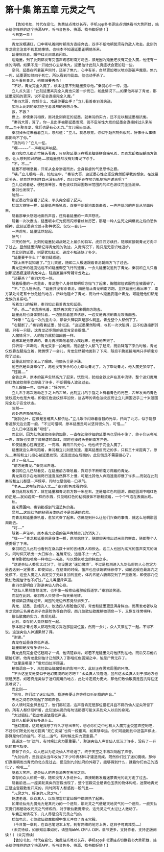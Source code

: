 # 第十集 第五章 元灵之气
        【告知书友，时代在变化，免费站点难以长存，手机app多书源站点切换看书大势所趋，站长给你推荐的这个换源APP，听书音色多、换源、找书都好使！】
       今日第一章！
       ——————————
       青龙双眼通红，口中嘶吼着同时朝南方直接奔去，双手不断地朝莫须有的敌人攻去。此刻的青龙完全注意不到其他事情，也根本不知道延墨正朝他杀来。
       延墨喘息着，眼中红光间或着闪烁。
       这延墨，到了此刻都没有受笛声诱惑朝南方跑去，那是因为延墨还没有完全入魔，他还有一丝的清明。如果不是一开始分心去杀焦九，延墨估计此刻入魔症状会更加轻一些。
       奈何，延墨在听着笛声同时，还杀了焦九，心中有杀，自然更加难以地方那笛声魔意。焦九一死，延墨更加倾向于死亡，所以看到司徒血，他也动手杀了。
       如今看到青龙，他依旧要去杀！
       “不好，青龙完全入魔了，根本注意不到延墨要杀他。”秦羽心中一惊，道。
       立儿点头道：“此刻延墨离完全入魔也只差一步而已，如此情况下……如果他再杀了青龙，那延墨定陷的更深，说不定会直接完全入魔。”
       “秦羽大哥，你想什么，难道你要出手？”立儿看着秦羽浅笑道。
       实际上此刻的秦羽正坐着激烈的思想斗争。
       救，不救？
       世上，即使秦羽相救，面对此刻疯狂的延墨，就秦羽的实力，还不足以和延墨相抗衡。
       “秦羽大哥，算了。你一旦出手被那延墨发现，说不定杀性大发的延墨会直接掉过头来杀你……至于那青龙，我们也是有心无力。”立儿摇头叹道。
       秦羽掉头过来看着立儿，忽然道：“立儿，我总感觉，你似乎超然物外似的。好像什么事情都影响不了你。”
       “真的吗？”立儿一怔。
       “啊~~~~~”一声嘶吼声响起。
       秦羽和立儿都连忙掉头看去，只见那延墨正在捂着脑袋拼命痛吼着，而青龙却依旧朝南方跑去。让人感到惊异的是……那延墨竟然没有对青龙下杀手。
       “不，不……”
       延墨不断喘息着，汗浆从全身渗透而出，全身暴虐的气息恐怖之极。
       “咦。”立儿眼睛一亮，灿灿生华，“秦羽大哥，这延墨心性之坚定竟然超乎我的想象，在这最后关头，他竟然控制住自己没有动手，而且似乎还在努力抵制笛声诱惑呢？”
       立儿边说着话，便轻拨琴弦，青色波纹将周围数米范围内的红色波纹完全抵消掉。
       秦羽也发现了。
       陡然——
       那延墨双臂变粗了起来，拳头完全握了起来。
       犹如大铁锤一样，延墨低声嘶吼着，双拳不断朝地面轰击着，一声声低沉的声音从地面传来。
       随着那拳头怒砸地面的声音，还有着延墨的一声声怒吼。
       随着一次次轰击，延墨眼中红光反而闪烁着丝丝厉芒，那是一种人生死之间爆发之后的恐怖眼神，此刻延墨完全处于那种状况，仅仅一会儿——
       一声虎吼，延墨猛然站起。
       煞气！
       冲天的煞气，此刻的延墨犹如战场之上厮杀的将军，虎目四方横扫，随即直接朝青龙方向冲了过去。显然延墨清晰记得青龙跑的轨迹，入魔情况下，跑只是无意识地迈步。
       而此刻的延墨，则是犹如虹光，速度不知道快了多少。
       “延墨要干什么？”秦羽疑惑道。
       “跟上来不就知道了。”立儿笑道，随即二人极速跟着青龙朝南方飞了过去。
       青龙迈步的速度远远不如延墨御空飞行的速度，一会儿延墨就追到了青龙。秦羽和立儿只看到那延墨极速朝青龙冲去，随后直接挥臂朝青龙攻去。
       “还要杀？”秦羽大吃一惊。
       随着极重的一次重击，青龙整个人身体都朝后方抛飞了起来，胸膛部位衣服完全被震碎了。
       “不。”立儿摇头道，“延墨并没有杀青龙，而是阻止青龙朝南方跑，显然延墨也看出来了，南方某处肯定有十分危险的地方，所以他阻止了青龙，而为什么延墨要阻止青龙，可能是他们都是龙族的关系吧。”
       听着立儿的解释，秦羽如此看着青龙和延墨。
       “杀，杀……”青龙嘶吼着，竟然再次爬了起来朝南方跑去。
       延墨此刻也身体颤抖着，一边抵抗着笛声诱惑，一边又是再次朝青龙攻击而去。
       “咔嚓！”在这一次的重击中，那骨头碎裂声是那么明显，青龙整个人都倒下了。
       “右腿断了。”秦羽看着延墨，赞叹道，“这延墨果然聪明，与其一次次阻碍，还不如直接断其腿，只有一只腿，这青龙迈步跑的速度肯定会很慢。”
       入魔情况下，人的智力就犹如凶兽一样。
       跑根本是无意识的，青龙再次嘶吼着努力爬起来，但是他失败了。
       只听得一声嘶吼，青龙双手一拍地面，而后整个人都飞了起来，而后降落下来的时候，青龙仅仅靠左腿站立着，微微愣了一会儿，青龙忽然朝地面趴了下来，随后干脆直接用两只手朝南方爬了过去。
       延墨此刻完全闭上了眼睛，他额头全是汗珠。
       他已然是自身难保了，再也没有多余的心力帮助青龙了，为了帮助青龙，他入魔更加深了。
       “铿锵……”
       金铁之声，原本的笛声忽然高亢了起来，恍惚间，犹如金铁之声在其中流转，整个迷幻魔境的红色波纹频率立即高了许多，不断朝每人波及过去。
       立儿眼睛一亮，惊呼道：“好厉害。”
       立儿右手再次拨动左手之上的古琴，此刻立儿的手指之上有着青色的光芒，古琴发出的青色波纹威力也是大增。即使红色波纹频率加快，这古琴的青色波纹反而让立儿周围近乎二十米范围完全处于安全状态。
       忽然——
       远处两声嘶吼响起。
       “据我估计，应该是言绪真人和依达。”立儿眼中闪烁着睿智的光华，扫向了北方，似乎能够看透那无边云雾一般，“不过可惜啊，原本延墨是可以坚持很久的，可惜……”
       立儿口中还说着‘可惜’。
       而此刻，因为红色波纹频率的加剧，一直在边缘徘徊的延墨再也坚持不住了，终于仰天嘶吼一声，双眼也变成了那暴虐的血红，同时也掉过头去朝南方冲去。
       即使延墨心性再坚定，一而再，再而三的分心，他也终于完全入魔了。
       延墨就这么嘶吼跑着，秦羽和立儿则是加速，距离延墨反而近的多，只有三十米距离了。原先……秦羽和立儿担心被延墨发现，还是远远在后面的，此刻倒是不需要担心了。
       过了一会儿……
       “前方是青龙。”秦羽出声道。
       秦羽和立儿已然看见，在延墨前方嘶吼着，靠双手不断朝南方爬着的青龙。
       青龙靠双手在地面爬行速度虽然算不上慢，可是比其他人奔跑速度却慢了许多……而就在此刻秦羽和立儿都是一声惊呼，同时也是倒吸一口凉气。
       “老天……这布阵的仙人太……”秦羽脸色难看的很。
       秦羽此刻发现了，就在延墨和青龙前方数十米左右，正是暗红色的圆湖，而这圆湖中暗红色的正是……犹如岩浆一样的东西，只见暗红色的粘稠液体不断翻滚着，一个个气泡在表面出现。
       热。
       百米周围内，秦羽都感到气温恐怖的高。
       显然……这暗红色的粘稠液体绝对不是普通的岩浆。
       而青龙和延墨嘶吼着，愈加亢奋了起来。仿佛见到什么让他们兴奋的事情，就这么地朝那圆湖跑去。
       “叮——”
       随着一声轻响，原本高亢之极的笛声竟然突兀的消失了。
       “噗~~~”青龙和延墨则是身体一颤，原地站住了，随即仰天喷出过米高的鲜血，随即整个人便委顿了下来。
       秦羽和立儿此刻也看到在身后数十米的言绪真人和依达，这二人也因为高亢的笛声突兀的消失，同时仰天喷出一大口鲜血，准确来说，远远不止一大口。
       单单那犹如喷泉一样喷出一米高，可以想象喷出的鲜血之多。
       “这逆央仙人委实太过分了，他设置这‘迷幻魔境’，不过是检测进入九剑仙府的人心性定力是否达到一定要求，即使如此，在结束的时候，笛声也应该婉转徐徐停下，如他这般在最高亢之处停下，这些入魔之人肯定受了无以复加的重伤，体内五脏六腑都受到了严重震荡，即使那几位散仙散魔估计也不好过。”立儿嘴里斥声道。
       秦羽也是明白了那逆央仙人的心意。
       “这仙人果然喜怒无常，也不像一般修仙者那般假道学。”秦羽淡笑道。
       而就在此刻，秦羽等人只觉得一阵天晕地转。
       待得脑袋清醒过来，周围的无边云雾竟然消失了。
       青龙、延墨、言绪真人、依达四人都脸色灰暗，青龙和延墨更是满身鲜血。而黑发老者以及青龙宫的三名黄衣男子也是脸色苍白的很，而几位散仙散魔稍微调息一下，又恢复往常模样。
       散仙散魔的实力，表现无疑。
       此刻，幸存的人竟然都在一起。
       原本刚才青龙等人都跑到南方靠近那圆湖位置，然而一会儿，众人又聚在了一起。不得不说，这逆央仙人神通果然了得。
       “谢谢。”
       青龙在延墨身旁低声道。
       延墨却是没有多说什么。
       青龙此刻完全记忆起刚才一切，他清楚非常。如若不是延墨先将他挤到在地，而后又将他右腿给打断，他青龙此刻估计已然跌入了那暗红色圆湖之中，怕是尸骨无存了。
       “这里是哪里？”霍烂四处环顾道。
       稍微调息一下，众位散仙散魔受到的影响不大，此刻正在思索周围的环境。
       “不会这里又是类似于迷幻魔境的地方吧？”水柔真人锁眉道，显然这水柔真人对于那地方也很是厌恶，如若真是类似于迷幻魔境的地方，此处肯定威力更大，那他们散仙散魔是否抗得住还真难说了。
       而此刻——
       “哈哈，你们过了迷幻仙境，我逆央便让你等得以听到我的声音。”
       天地之间忽然响起了郎朗声音。
       众人顿时完全屏息住了，他们都知道，这声音肯定是那位猖狂并且不羁的仙人逆央所留下的，所有人都仔细听着，此刻逆央说的每句话都很可能关系到众人以后的身死。
       “太过猖狂。”乾虚老道皱眉低声道。
       其他人却是没有多说什么。
       “迷幻魔境，这可是我想了许久才想出来的，想必你们之中也有人入魔完全受笛声控制吧，不过你们所处的地方距离‘死亡炎湖’也有一段距离，如果够幸运，你们可能跑到中途笛声停止，那算是你们的运气。不过……运气，有时候比实力更重要。”
       说道这一句‘运气，有时候比实力更重要。’，那逆央仙人声音仙人低沉了许多，没有了一开始的意气指使。
       停顿了许久，众人还以为逆央仙人不说话了，终于天空之中再次响起了声音。
       “九剑仙府，是我逆央当年收纳了不少珍贵材料才建造而成。既然你们过了迷幻魔境，那你们直接朝发出青光的北方走过去，便见到九剑仙府的外殿了，能够得到什么，就看你们自己的造化了，哈哈……”
       随着大笑声，逆央仙人的声音消失在天地之间。
       幸存的众人相视一眼，随即没有人多说什么，直接朝散发着迷蒙青光的北方走了过去。
       随着前进……一座美轮美奂的宫殿出现了，整个宫殿完全是青色玉质的物体构成，迷蒙地青光正是这宫殿散发开来的，同时所有人都感到一股气息——
       “元灵之气，好浓的元灵之气。”
       乾虚老道、岳焱真人，以及那霍烂霍灿眼中都炽热了起来。
       如果说仙元力魔元力是真元力的一个进阶，那元灵之气便是天地灵气的一个进阶，一般天仙天魔们都是吸收元灵之气修炼的，对于散仙散魔来说，这元灵之气太过让人激动了。
       毕竟正常情况下，凡人界是没有元灵之气的。
       犹如电光，七位散仙散魔都眼中发光冲向了青玉宫殿。
       （今日第一章到，在自己笔记本上写，到有网络的地方上传，这日子可真难受……）
       (未完待续，如欲知后事如何，请登陆WWW.CMFU.COM，章节更多，支持作者，支持正版阅读！)（未完待续）
       【告知书友，时代在变化，免费站点难以长存，手机app多书源站点切换看书大势所趋，站长给你推荐的这个换源APP，听书音色多、换源、找书都好使！】